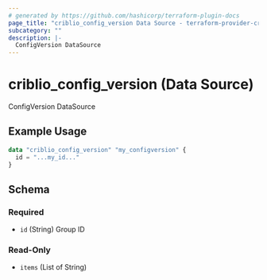 ```yaml
---
# generated by https://github.com/hashicorp/terraform-plugin-docs
page_title: "criblio_config_version Data Source - terraform-provider-criblio"
subcategory: ""
description: |-
  ConfigVersion DataSource
---
```


# criblio_config_version (Data Source)

ConfigVersion DataSource

## Example Usage

```terraform
data "criblio_config_version" "my_configversion" {
  id = "...my_id..."
}
```

<!-- schema generated by tfplugindocs -->
## Schema

### Required

- `id` (String) Group ID

### Read-Only

- `items` (List of String)
